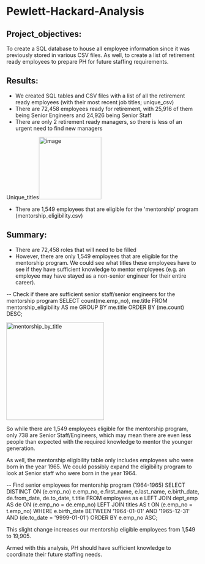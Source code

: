 # Pewlett-Hackard-Analysis

## Project_objectives: 
To create a SQL database to house all employee information since it was previously stored in various CSV files. As well, to create a list of retirement ready employees to prepare PH for future staffing requirements. 

## Results: 
- We created SQL tables and CSV files with a list of all the retirement ready employees (with their most recent job titles; unique_csv)
- There are 72,458 employees ready for retirement, with 25,916 of them being Senior Engineers and 24,926 being Senior Staff 
- There are only 2 retirement ready managers, so there is less of an urgent need to find new managers 

Unique_titles<img width="163" alt="image" src="https://user-images.githubusercontent.com/113721712/218524258-9e724c98-521c-4793-bd84-22de8b0faeef.png">

- There are 1,549 employees that are eligible for the 'mentorship' program (mentorship_eligibility.csv) 

## Summary: 
- There are 72,458 roles that will need to be filled
- However, there are only 1,549 employees that are eligible for the mentorship program. We could see what titles these employees have to see if they have sufficient knowledge to mentor employees (e.g. an employee may have stayed as a non-senior engineer for their entire career). 

-- Check if there are sufficient senior staff/senior engineers for the mentorship program
SELECT count(me.emp_no), 
	me.title
FROM mentorship_eligibility AS me
GROUP BY me.title
ORDER BY (me.count) DESC;

<img width="255" alt="mentorship_by_title" src="https://user-images.githubusercontent.com/113721712/218527548-94fda7c6-4fcf-460c-b29f-13680637d828.png">

So while there are 1,549 employees eligible for the mentorship program, only 738 are Senior Staff/Engineers, which may mean there are even less people than expected with the required knowledge to mentor the younger generation. 

As well, the mentorship eligibility table only includes employees who were born in the year 1965. We could possibly expand the eligibility program to look at Senior staff who were born in the year 1964. 

-- Find senior employees for mentorship program (1964-1965)
SELECT DISTINCT ON (e.emp_no)
	e.emp_no, 
	e.first_name, 
	e.last_name, 
	e.birth_date, 
	de.from_date, 
	de.to_date, 
	t.title
FROM employees as e
LEFT JOIN dept_emp AS de
ON (e.emp_no = de.emp_no)
LEFT JOIN titles AS t
ON (e.emp_no = t.emp_no)
WHERE e.birth_date BETWEEN '1964-01-01' AND '1965-12-31'
	AND (de.to_date = '9999-01-01')
ORDER BY e.emp_no ASC;

This slight change increases our mentorship eligible employees from 1,549 to 19,905. 

Armed with this analysis, PH should have sufficient knowledge to coordinate their future staffing needs. 
